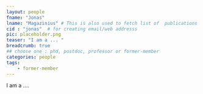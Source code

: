 ```yaml
---
layout: people
fname: "Jonas"
lname: "Magazinius" # This is also used to fetch list of  publications
cid : "jonas"  # for creating email/web addresss
pic: placeholder.png
teaser: "I am a ... "
breadcrumb: true
## choose one : phd, postdoc, professor or former-member
categories: people
tags:
    - former-member
---
```

I am a ....

